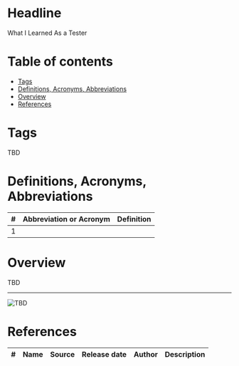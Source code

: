 # Headline
What I Learned As a Tester
 
# Table of contents
- [Tags](https://github.com/dimanikulin/dimanikulin/blob/main/WhatILearnedAsTester.md#tags)
- [Definitions, Acronyms, Abbreviations](https://github.com/dimanikulin/dimanikulin/blob/main/WhatILearnedAsTester.md#definitions-acronyms-abbreviations)
- [Overview](https://github.com/dimanikulin/dimanikulin/blob/main/WhatILearnedAsTester.md#overview)
- [References](https://github.com/dimanikulin/dimanikulin/blob/main/WhatILearnedAsTester.md#references)

# Tags
TBD

# Definitions, Acronyms, Abbreviations
| # | Abbreviation or Acronym | Definition     |
| - | ------------------------|:--------------:|
| 1 |

# Overview
TBD 

---

<img src="./Images/TBD.jpg" alt="TBD" />

# References
| # | Name                 | Source                | Release date           |  Author                 | Description   |
| - | ---------------------|---------------------- |----------------------- | ----------------------- |:-------------:|
